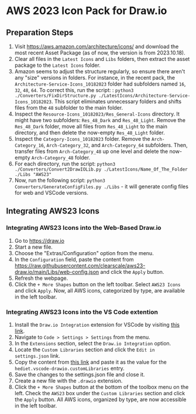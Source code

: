 # AWS 2023 Icon Pack for Draw.io

## Preparation Steps

1. Visit https://aws.amazon.com/architecture/icons/ and download the most recent Asset Package (as of now, the version is from 2023.10.18).
2. Clear all files in the `Latest Icons` and `Libs` folders, then extract the asset package to the `Latest Icons` folder.
3. Amazon seems to adjust the structure regularly, so ensure there aren't any "size" versions in folders. For instance, in the recent pack, the `Architecture-Service-Icons_10182023` folder had subfolders named `16`, `32`, `48`, `64`. To correct this, run the script: : `python3 ./Converters/FixDirStructure.py ./LatestIcons/Architecture-Service-Icons_10182023`. This script eliminates unnecessary folders and shifts files from the `48` subfolder to the main folder.
4. Inspect the `Resource-Icons_10182023/Res_General-Icons` directory. It might have two subfolders: `Res_48_Dark` and `Res_48_Light`. Remove the `Res_48_Dark` folder, move all files from `Res_48_Light` to the main directory, and then delete the now-empty `Res_48_Light` folder.
5. Inspect the `Category-Icons_10182023` folder. Remove the `Arch-Category_16`, `Arch-Category_32`, and `Arch-Category_64` subfolders. Then, transfer files from `Arch-Category_48` up one level and delete the now-empty `Arch-Category_48` folder.
6. For each directory, run the script:  `python3 ./Converters/Convert2DrawIOLib.py ./LatestIcons/Name_Of_The_Folder ./Libs "AWS23"`
7. Now, run the following script: `python3 Converters/GenerateConfigFiles.py ./Libs` - it will generate config files for web and VSCode versions.

## Integrating AWS23 Icons
### Integrating AWS23 Icons into the Web-Based Draw.io

1. Go to https://draw.io
2. Start a new file.
3. Choose the "Extras/Configuration" option from the menu.
4. In the `Configuration` field, paste the content from https://raw.githubusercontent.com/clearscale/aws23-draw.io/main/Libs/web-config.json and click the `Apply` button.
5. Refresh the webpage.
6. Click the `+ More Shapes` button on the left toolbar. Select `AWS23 Icons` and click `Apply`. Now, all AWS icons, categorized by type, are available in the left toolbar.

### Integrating AWS23 Icons into the VS Code extention

1. Install the `Draw.io Integration` extension for VSCode by visiting [this link](https://marketplace.visualstudio.com/items?itemName=hediet.vscode-drawio).
2. Navigate to `Code > Settings > Settings` from the menu.
3. In the `Extensions` section, select the `Draw.io Integration` option.
4. Locate the `Custom Libraries` section and click the `Edit in settings.json` link.
5. Copy the content from [this link](https://raw.githubusercontent.com/clearscale/aws23-draw.io/main/Libs/vscode.json) and paste it as the value for the `hediet.vscode-drawio.customLibraries` entry.
6. Save the changes to the settings.json file and close it.
7. Create a new file with the `.drawio` extension.
8. Click the `+ More Shapes` button at the bottom of the toolbox menu on the left. Check the `AWS23` box under the `Custom Libraries` section and click the `Apply` button. All AWS icons, organized by type, are now accessible in the left toolbar.